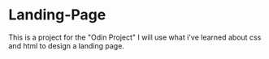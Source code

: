 # Landing-Page
This is a project for the "Odin Project" I will use what i've learned about css and html to design a landing page.
